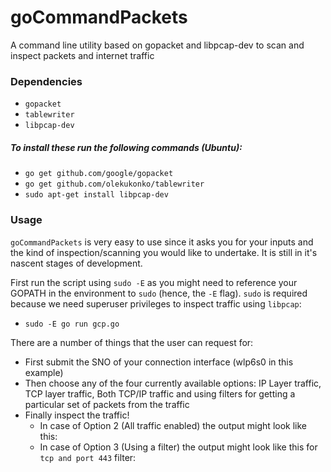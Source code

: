 # goCommandPackets
A command line utility based on gopacket and libpcap-dev to scan and inspect packets and internet traffic

### Dependencies 
- ```gopacket```
- ```tablewriter```
- ```libpcap-dev```

##### To install these run the following commands (Ubuntu):
- ```go get github.com/google/gopacket```
- ```go get github.com/olekukonko/tablewriter```
- ```sudo apt-get install libpcap-dev```

### Usage

`goCommandPackets` is very easy to use since it asks you for your inputs and the kind of inspection/scanning you would like to undertake. It is still in it's nascent stages of development.

First run the script using `sudo -E` as you might need to reference your GOPATH in the environment to  `sudo` (hence, the `-E` flag). `sudo` is required because we need superuser privileges to inspect traffic using `libpcap`:

- `sudo -E go run gcp.go`

There are a number of things that the user can request for:

* First submit the SNO of your connection interface (wlp6s0 in this example)
* Then choose any of the four currently available options: IP Layer traffic, TCP layer traffic, Both TCP/IP traffic and using filters for getting a particular set of packets from the traffic
* Finally inspect the traffic! 
	*  In case of Option 2 (All traffic enabled) the output might look like this:
	*  In case of Option 3 (Using a filter) the output might look like this for `tcp and port 443` filter:   
 
